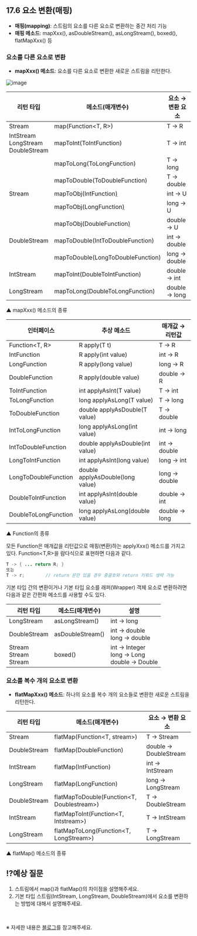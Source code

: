 ## 17.6 요소 변환(매핑)

- **매핑(mapping)**: 스트림의 요소를 다른 요소로 변환하는 중간 처리 기능
- **매핑 메소드**: mapXxx(), asDoubleStream(), asLongStream(), boxed(), flatMapXxx() 등

### 요소를 다른 요소로 변환

- **mapXxx() 메소드**: 요소를 다른 요소로 변환한 새로운 스트림을 리턴한다.

![image](https://github.com/user-attachments/assets/8d6e5cee-7ede-4456-84a4-fa165dfb0105)

| 리턴 타입  | 메소드(매개변수)  | 요소 → 변환 요소  |
|---|---|---|
| Stream<R>  | map(Function<T, R>) | T → R |
| IntStream <br />LongStream <br />DoubleStream | mapToInt(ToIntFunction<T>) | T → int |
| | mapToLong(ToLongFunction<T>) | T → long |
| | mapToDouble(ToDoubleFunction<T>) | T → double |
| Stream<U> | mapToObj(IntFunction<U>) | int → U |
| | mapToObj(LongFunction<U>) | long → U |
| | mapToObj(DoubleFunction<U>) | double → U |
| DoubleStream | mapToDouble(IntToDoubleFunction) | int → double |
| | mapToDouble(LongToDoubleFunction) | long → double |
| IntStream | mapToInt(DoubleToIntFunction) | double → int |
| LongStream | mapToLong(DoubleToLongFunction) | double → long |

▲ mapXxx() 메소드의 종류

| 인터페이스  | 추상 메소드  | 매개값 → 리턴값  |
|---|---|---|
| Function<T, R>  | R apply(T t) | T → R |
| IntFunction<R>  | R apply(int value) | int → R |
| LongFunction<R>  | R apply(long value) | long → R |
| DoubleFunction<R>  | R apply(double value) | double → R |
| ToIntFunction<T>  | int applyAsInt(T value) | T → int |
| ToLongFunction<T>  | long applyAsLong(T value) | T → long |
| ToDoubleFunction<T>  | double applyAsDouble(T value) | T → double |
| IntToLongFunction  | long applyAsLong(int value) | int → long |
| IntToDoubleFunction  | double applyAsDouble(int value) | int → double |
| LongToIntFunction  | int applyAsInt(long value) | long → int |
| LongToDoubleFunction  | double applyAsDouble(long value) | long → double |
| DoubleToIntFunction  | int applyAsInt(double value) | double → int |
| DoubleToLongFunction  | long applyAsLong(double value) | double → long |

▲ Function의 종류

모든 Function은 매개값을 리턴값으로 매핑(변환)하는 applyXxx() 메소드를 가지고 있다. Function<T,R>을 람다식으로 표현하면 다음과 같다.

```java
T -> { ... return R; }
또는
T -> r;        // return 문만 있을 경우 중괄호와 return 키워드 생략 가능
```

기본 타입 간의 변환이거나 기본 타입 요소를 래퍼(Wrapper) 객체 요소로 변환하려면 다음과 같은 간편화 메소드를 사용할 수도 있다.

| 리턴 타입  | 메소드(매개변수)  | 설명  |
|---|---|---|
| LongStream  | asLongStream() | int → long |
| DoubleStream  | asDoubleStream() | int → double<br />long → double |
| Stream<Integer><br />Stream<Long><br />Stream<Double> | boxed() | int → Integer<br />long → Long<br />double → Double |

### 요소를 복수 개의 요소로 변환

- **flatMapXxx() 메소드**: 하나의 요소를 복수 개의 요소들로 변환한 새로운 스트림을 리턴한다.

| 리턴 타입  | 메소드(매개변수)  | 요소 → 변환 요소  |
|---|---|---|
| Stream<R> | flatMap(Function<T, stream<R>>) | T → Stream<R> |
| DoubleStream | flatMap(DoubleFunction<DoubleStream>) | double → DoubleStream |
| IntStream | flatMap(IntFunction<IntStream>) | int → IntStream |
| LongStream | flatMap(LongFunction<LongStream>) | long → LongStream |
| DoubleStream | flatMapToDouble(Function<T, Doublestream>) | T → DoubleStream |
| IntStream | flatMapToInt(Function<T, Intstream>) | T → IntStream |
| LongStream | flatMapToLong(Function<T, LongStream>) | T → LongStream |

▲ flatMap() 메소드의 종류

## ⁉️예상 질문

1. 스트림에서 map()과 flatMap()의 차이점을 설명해주세요.
2. 기본 타입 스트림(IntStream, LongStream, DoubleStream)에서 요소를 변환하는 방법에 대해서 설명해주세요.

&nbsp;

※ 자세한 내용은 [블로그](https://mandusitstudy.tistory.com/374)를 참고해주세요.